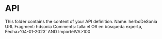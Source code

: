 # API
This folder contains the content of your API definition.
Name: herboDeSonia
URL Fragment: hdsonia
Comments: falla el OR en búsqueda experta, Fecha>'04-01-2023'
 AND ImporteIVA>100
